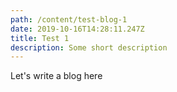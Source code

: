 ```yaml
---
path: /content/test-blog-1
date: 2019-10-16T14:28:11.247Z
title: Test 1
description: Some short description
---
```

Let's write a blog here
